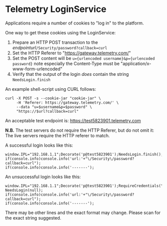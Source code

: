 Telemetry LoginService
======================

Applications require a number of cookies to "log in" to the platform.

One way to get these cookies using the LoginService:

1. Prepare an HTTP POST transaction to the *endpointurl*`/Security/password?callback=curl`
2. Set the HTTP Referer to "https://gateway.telemetry.com/"
3. Set the POST content will be `u={urlencoded username}&p={urlencoded password}` note especially the Content-Type must be "application/x-www-form-urlencoded"
4. Verify that the output of the login *does* contain the string `NeedsLogin.finish`

An example shell-script using CURL follows:

    curl -X POST -s --cookie-jar "cookie-jar" \
         -H 'Referer: https://gateway.telemetry.com/' \
         --data "u=$username&p=$password" \
         "https://$url?callback=curl"

An acceptable test endpoint is: https://test5823901.telemetry.com

**N.B.** The test servers do not require the HTTP Referer, but do not omit it: The live servers require the HTTP referer to match.

A successful login looks like this:

    window.IPL="192.168.1.1";Decorate('p@test5823901');NeedsLogin.finish();
    if(console.info)console.info('url:'+"\/Security\/password?callback=curl");
    if(console.info)console.info('-------');

An unsuccessful login looks like this:

    window.IPL="192.168.1.1";Decorate('p@test5823901');RequireCredentials("Password");
    NeedsLogin(null);
    if(console.info)console.info('url:'+"\/Security\/password?callback=curl");
    if(console.info)console.info('-------');

There may be other lines and the exact format may change. Please scan for the exact string suggested.


